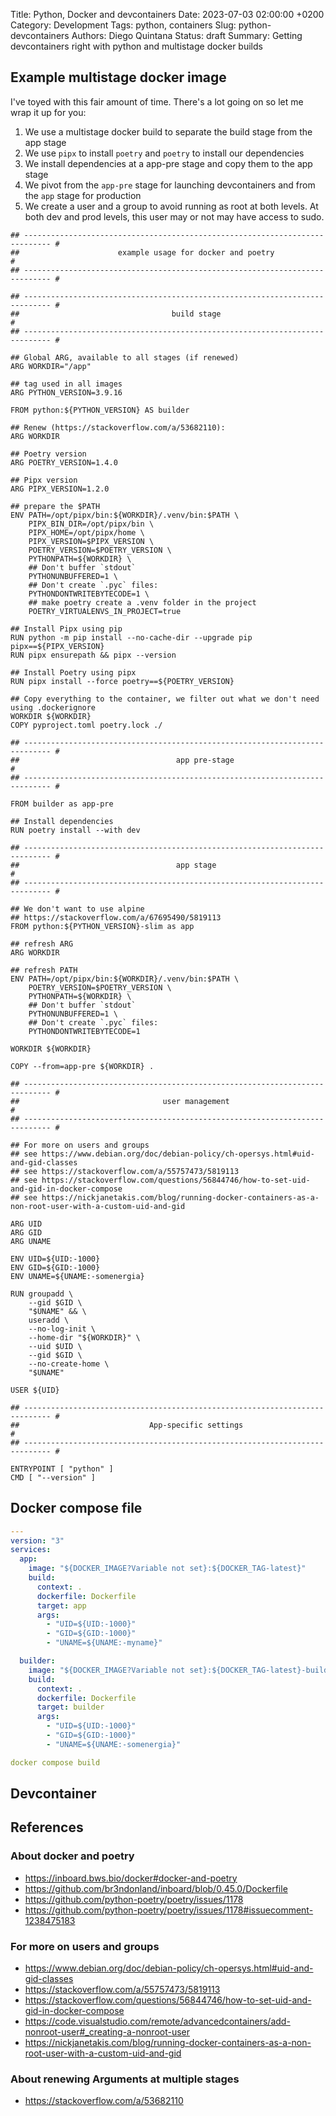 Title: Python, Docker and devcontainers
Date: 2023-07-03 02:00:00 +0200
Category: Development
Tags: python, containers
Slug: python-devcontainers
Authors: Diego Quintana
Status: draft
Summary: Getting devcontainers right with python and multistage docker builds

## Example multistage docker image


I've toyed with this fair amount of time. There's a lot going on so let me wrap it up for you:

1. We use a multistage docker build to separate the build stage from the app stage
2. We use `pipx` to install `poetry` and `poetry` to install our dependencies
3. We install dependencies at a app-pre stage and copy them to the app stage
4. We pivot from the `app-pre` stage for launching devcontainers and from the `app` stage for production
5. We create a user and a group to avoid running as root at both levels. At both dev and prod levels, this user may or not may have access to sudo.



```docker
## ---------------------------------------------------------------------------- #
##                      example usage for docker and poetry                     #
## ---------------------------------------------------------------------------- #

## ---------------------------------------------------------------------------- #
##                                  build stage                                 #
## ---------------------------------------------------------------------------- #

## Global ARG, available to all stages (if renewed)
ARG WORKDIR="/app"

## tag used in all images
ARG PYTHON_VERSION=3.9.16

FROM python:${PYTHON_VERSION} AS builder

## Renew (https://stackoverflow.com/a/53682110):
ARG WORKDIR

## Poetry version
ARG POETRY_VERSION=1.4.0

## Pipx version
ARG PIPX_VERSION=1.2.0

## prepare the $PATH
ENV PATH=/opt/pipx/bin:${WORKDIR}/.venv/bin:$PATH \
    PIPX_BIN_DIR=/opt/pipx/bin \
    PIPX_HOME=/opt/pipx/home \
    PIPX_VERSION=$PIPX_VERSION \
    POETRY_VERSION=$POETRY_VERSION \
    PYTHONPATH=${WORKDIR} \
    ## Don't buffer `stdout`
    PYTHONUNBUFFERED=1 \
    ## Don't create `.pyc` files:
    PYTHONDONTWRITEBYTECODE=1 \
    ## make poetry create a .venv folder in the project
    POETRY_VIRTUALENVS_IN_PROJECT=true

## Install Pipx using pip
RUN python -m pip install --no-cache-dir --upgrade pip pipx==${PIPX_VERSION}
RUN pipx ensurepath && pipx --version

## Install Poetry using pipx
RUN pipx install --force poetry==${POETRY_VERSION}

## Copy everything to the container, we filter out what we don't need using .dockerignore
WORKDIR ${WORKDIR}
COPY pyproject.toml poetry.lock ./

## ---------------------------------------------------------------------------- #
##                                   app pre-stage                              #
## ---------------------------------------------------------------------------- #

FROM builder as app-pre

## Install dependencies
RUN poetry install --with dev

## ---------------------------------------------------------------------------- #
##                                   app stage                                  #
## ---------------------------------------------------------------------------- #

## We don't want to use alpine
## https://stackoverflow.com/a/67695490/5819113
FROM python:${PYTHON_VERSION}-slim as app

## refresh ARG
ARG WORKDIR

## refresh PATH
ENV PATH=/opt/pipx/bin:${WORKDIR}/.venv/bin:$PATH \
    POETRY_VERSION=$POETRY_VERSION \
    PYTHONPATH=${WORKDIR} \
    ## Don't buffer `stdout`
    PYTHONUNBUFFERED=1 \
    ## Don't create `.pyc` files:
    PYTHONDONTWRITEBYTECODE=1

WORKDIR ${WORKDIR}

COPY --from=app-pre ${WORKDIR} .

## ---------------------------------------------------------------------------- #
##                                user management                               #
## ---------------------------------------------------------------------------- #

## For more on users and groups
## see https://www.debian.org/doc/debian-policy/ch-opersys.html#uid-and-gid-classes
## see https://stackoverflow.com/a/55757473/5819113
## see https://stackoverflow.com/questions/56844746/how-to-set-uid-and-gid-in-docker-compose
## see https://nickjanetakis.com/blog/running-docker-containers-as-a-non-root-user-with-a-custom-uid-and-gid

ARG UID
ARG GID
ARG UNAME

ENV UID=${UID:-1000}
ENV GID=${GID:-1000}
ENV UNAME=${UNAME:-somenergia}

RUN groupadd \
    --gid $GID \
    "$UNAME" && \
    useradd \
    --no-log-init \
    --home-dir "${WORKDIR}" \
    --uid $UID \
    --gid $GID \
    --no-create-home \
    "$UNAME"

USER ${UID}

## ---------------------------------------------------------------------------- #
##                             App-specific settings                            #
## ---------------------------------------------------------------------------- #

ENTRYPOINT [ "python" ]
CMD [ "--version" ]
```

## Docker compose file


```yaml
---
version: "3"
services:
  app:
    image: "${DOCKER_IMAGE?Variable not set}:${DOCKER_TAG-latest}"
    build:
      context: .
      dockerfile: Dockerfile
      target: app
      args:
        - "UID=${UID:-1000}"
        - "GID=${GID:-1000}"
        - "UNAME=${UNAME:-myname}"

  builder:
    image: "${DOCKER_IMAGE?Variable not set}:${DOCKER_TAG-latest}-builder"
    build:
      context: .
      dockerfile: Dockerfile
      target: builder
      args:
        - "UID=${UID:-1000}"
        - "GID=${GID:-1000}"
        - "UNAME=${UNAME:-somenergia}"
```

```yaml
docker compose build
```

## Devcontainer

<!-- todo -->

## References

### About docker and poetry

- <https://inboard.bws.bio/docker#docker-and-poetry>
- <https://github.com/br3ndonland/inboard/blob/0.45.0/Dockerfile>
- <https://github.com/python-poetry/poetry/issues/1178>
- <https://github.com/python-poetry/poetry/issues/1178#issuecomment-1238475183>

### For more on users and groups

- <https://www.debian.org/doc/debian-policy/ch-opersys.html#uid-and-gid-classes>
- <https://stackoverflow.com/a/55757473/5819113>
- <https://stackoverflow.com/questions/56844746/how-to-set-uid-and-gid-in-docker-compose>
- <https://code.visualstudio.com/remote/advancedcontainers/add-nonroot-user#_creating-a-nonroot-user>
- <https://nickjanetakis.com/blog/running-docker-containers-as-a-non-root-user-with-a-custom-uid-and-gid>

### About renewing Arguments at multiple stages

- <https://stackoverflow.com/a/53682110>

